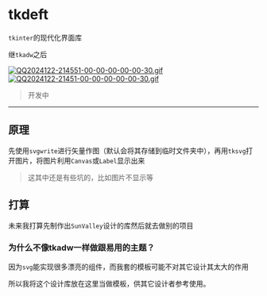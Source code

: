 # tkdeft

`tkinter`的现代化界面库

继`tkadw`之后

[![QQ2024122-214551-00-00-00-00-00-30.gif](https://i.postimg.cc/pyN84ZfW/QQ2024122-214551-00-00-00-00-00-30.gif)](https://postimg.cc/30BdD2fV)
[![QQ2024122-21451-00-00-00-00-00-30.gif](https://i.postimg.cc/VkZ7HySm/QQ2024122-21451-00-00-00-00-00-30.gif)](https://postimg.cc/bZbHsBHB)


> 开发中

---

## 原理
先使用`svgwrite`进行矢量作图（默认会将其存储到临时文件夹中），再用`tksvg`打开图片，将图片利用`Canvas`或`Label`显示出来

> 这其中还是有些坑的，比如图片不显示等


## 打算
未来我打算先制作出`SunValley`设计的库然后就去做别的项目

### 为什么不像tkadw一样做跟易用的主题？
因为`svg`能实现很多漂亮的组件，而我套的模板可能不对其它设计其太大的作用

所以我将这个设计库放在这里当做模板，供其它设计者参考使用。

